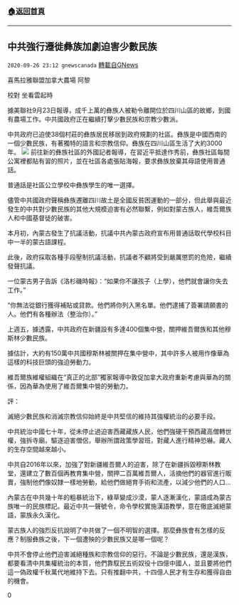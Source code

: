 ###  [:house:返回首頁](https://github.com/ourhimalayas/txt)
---

## 中共強行遷徙彝族加劇迫害少數民族
`2020-09-26 23:12 gnewscanada` [轉載自GNews](https://gnews.org/zh-hant/385321/)

喜馬拉雅聯盟加拿大農場 阿黎

校對 坐看雲起時

據美聯社9月23日報導，成千上萬的彝族人被勒令離開位於四川山區的故鄉，到國有農場工作。中共國政府正在繼續打擊少數民族和宗教少數派。

中共政府已迫使38個村莊的彝族居民移居到政府規劃的社區。彝族是中國西南的一個少數民族，有著獨特的語言和宗教信仰。彝族在四川山區生活了大約3000年。
![]()![](https://s3.amazonaws.com/gnews-media-offload/wp-content/uploads/2020/09/26230633/%E5%BD%9D%E6%97%8F.jpg)
前往新的彝族社區的外國記者報導，在習近平抵達作秀前，彝族社區每間公寓裡都貼有習的照片，並在社區各處張貼海報，要求彝族放棄其母語使用普通話。

普通話是社區公立學校中彝族學生的唯一選擇。

儘管中共國政府聲稱彝族遷離四川故土是全國反貧困運動的一部分，但此舉與最近發生的中共對少數民族的其他大規模迫害有必然聯繫，例如對蒙古族人，維吾爾族人和中國基督徒的破害。

本月初，內蒙古發生了抗議活動，抗議中共內蒙古政府宣布用普通話取代學校科目中一半的蒙古語課程。

此後，政府採取各種手段壓制抗議活動，抗議者不顧將受到嚴厲懲罰的危險，繼續發聲抗議。

一位蒙古男子告訴《洛杉磯時報》：“如果你不讓孩子（上學），他們就會讓你失去工作。”

“你無法從銀行獲得補貼或貸款。他們將你列入黑名單。他們逮捕了簽署請願書的人。他們有各種辦法（整治你）。”

上週五，據透露，中共政府在新疆設有多達400個集中營，關押維吾爾族和其他穆斯林少數民族。

據估計，大約有150萬中共國穆斯林被關押在集中營中，其中許多人被用作像華為這樣的科技巨頭的強迫勞動力。

維吾爾族維權組織在“真正的北部”獨家報導中敦促加拿大政府重新考慮與華為的關係，因為華為使用了維吾爾集中營的勞動力。

評：

滅絕少數民族和消滅宗教信仰始終是中共堅信的維持其強權統治的必要手段。

中共統治中國七十年，從未停止過迫害西藏藏族人民，他們強硬干預西藏高僧轉世權，強拆寺廟，驅逐迫害僧侶，舉辦所謂政策學習班，對藏人進行精神恐嚇。藏人的生存空間越來越小。

中共自2016年以來，加強了對新疆維吾爾人的迫害，除了在新疆拆毀穆斯林教堂，還建立了數百個再教育集中營，關押二百萬維吾爾人，活摘他們的器官進行販賣，強制他們像奴隸一樣地勞動，給他們做絕育手術和流產，以減少他們的人口…

內蒙古在中共幾十年的粗暴統治下，綠草變成沙漠，蒙人逐漸漢化，蒙語成為蒙古族唯一的民族標記。最近中共一聲號令，命令學校實施漢語教學，意在徹底滅絕蒙語，蒙族永久漢化。

蒙古族人的強烈反抗說明了中共做了一個不明智的選擇。那麼彝族會有怎樣的反應？制服彝族之後，下一個遭殃的少數民族又是哪一個呢？

中共不會停止他們迫害滅絕種族和宗教信仰的惡行。不論是少數民族，還是漢族，都要看清中共集權統治的本質，他們靠馭民五術奴役十四億中國人，並且要將他們這一偽政權千秋萬代地維持下去。只有推翻中共，十四億人民才有生存和獲得自由的機會。

0
